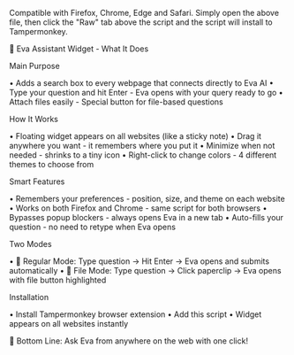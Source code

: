 Compatible with Firefox, Chrome, Edge and Safari. 
Simply open the above file, then click the "Raw" tab above the script and the script will install to Tampermonkey.





🎯 Eva Assistant Widget - What It Does

Main Purpose

• Adds a search box to every webpage that connects directly to Eva AI
• Type your question and hit Enter - Eva opens with your query ready to go
• Attach files easily - Special button for file-based questions

How It Works

• Floating widget appears on all websites (like a sticky note)
• Drag it anywhere you want - it remembers where you put it
• Minimize when not needed - shrinks to a tiny icon
• Right-click to change colors - 4 different themes to choose from

Smart Features

• Remembers your preferences - position, size, and theme on each website
• Works on both Firefox and Chrome - same script for both browsers
• Bypasses popup blockers - always opens Eva in a new tab
• Auto-fills your question - no need to retype when Eva opens

Two Modes

• 📝 Regular Mode: Type question → Hit Enter → Eva opens and submits automatically
• 📎 File Mode: Type question → Click paperclip → Eva opens with file button highlighted

Installation

• Install Tampermonkey browser extension
• Add this script
• Widget appears on all websites instantly

🎯 Bottom Line: Ask Eva from anywhere on the web with one click!
